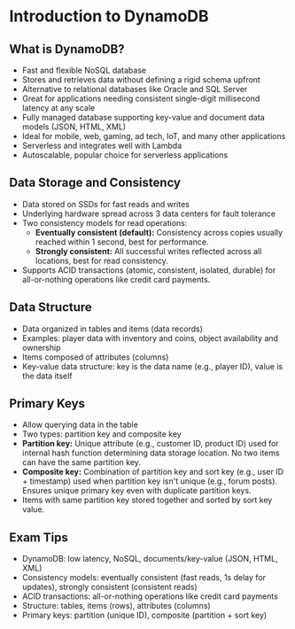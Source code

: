 # Introduction to DynamoDB

## What is DynamoDB?

- Fast and flexible NoSQL database
- Stores and retrieves data without defining a rigid schema upfront
- Alternative to relational databases like Oracle and SQL Server
- Great for applications needing consistent single-digit millisecond latency at any scale
- Fully managed database supporting key-value and document data models (JSON, HTML, XML)
- Ideal for mobile, web, gaming, ad tech, IoT, and many other applications
- Serverless and integrates well with Lambda
- Autoscalable, popular choice for serverless applications

## Data Storage and Consistency

- Data stored on SSDs for fast reads and writes
- Underlying hardware spread across 3 data centers for fault tolerance
- Two consistency models for read operations:
  - **Eventually consistent (default):** Consistency across copies usually reached within 1 second, best for performance.
  - **Strongly consistent:** All successful writes reflected across all locations, best for read consistency.
- Supports ACID transactions (atomic, consistent, isolated, durable) for all-or-nothing operations like credit card payments.

## Data Structure

- Data organized in tables and items (data records)
- Examples: player data with inventory and coins, object availability and ownership
- Items composed of attributes (columns)
- Key-value data structure: key is the data name (e.g., player ID), value is the data itself

## Primary Keys

- Allow querying data in the table
- Two types: partition key and composite key
- **Partition key:** Unique attribute (e.g., customer ID, product ID) used for internal hash function determining data storage location. No two items can have the same partition key.
- **Composite key:** Combination of partition key and sort key (e.g., user ID + timestamp) used when partition key isn't unique (e.g., forum posts). Ensures unique primary key even with duplicate partition keys.
- Items with same partition key stored together and sorted by sort key value.

## Exam Tips

- DynamoDB: low latency, NoSQL, documents/key-value (JSON, HTML, XML)
- Consistency models: eventually consistent (fast reads, 1s delay for updates), strongly consistent (consistent reads)
- ACID transactions: all-or-nothing operations like credit card payments
- Structure: tables, items (rows), attributes (columns)
- Primary keys: partition (unique ID), composite (partition + sort key)
